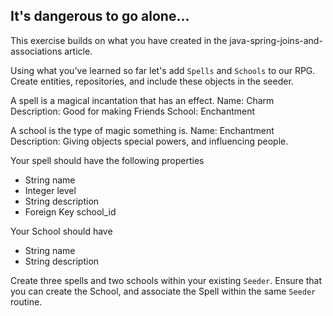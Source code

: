 ## It's dangerous to go alone...

This exercise builds on what you have created in the java-spring-joins-and-associations article.

Using what you've learned so far let's add `Spells` and `Schools` to our RPG. Create entities, repositories, and include these objects in the seeder.

A spell is a magical incantation that has an effect.
Name: Charm
Description: Good for making Friends
School: Enchantment

A school is the type of magic something is.
Name: Enchantment
Description: Giving objects special powers, and influencing people.

Your spell should have the following properties

- String name
- Integer level
- String description
- Foreign Key school_id

Your School should have

- String name
- String description

Create three spells and two schools within your existing `Seeder`. Ensure that you can create the School, and associate the Spell within the same `Seeder` routine.
